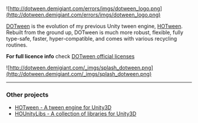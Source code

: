 ![http://dotween.demigiant.com/errors/imgs/dotween_logo.png](http://dotween.demigiant.com/errors/imgs/dotween_logo.png)

[DOTween](http://dotween.demigiant.com) is the evolution of my previous Unity tween engine, [HOTween](http://hotween.demigiant.com). Rebuilt from the ground up, DOTween is much more robust, flexible, fully type-safe, faster, hyper-compatible, and comes with various recycling routines.

**For full licence info** check [DOTween official licenses](http://dotween.demigiant.com/license.php/)

![http://dotween.demigiant.com/_imgs/splash_dotween.png](http://dotween.demigiant.com/_imgs/splash_dotween.png)


---

### Other projects ###
  * [HOTween - A tween engine for Unity3D](http://code.google.com/p/hotween/)
  * [HOUnityLibs - A collection of libraries for Unity3D](http://code.google.com/p/hounitylibs/)